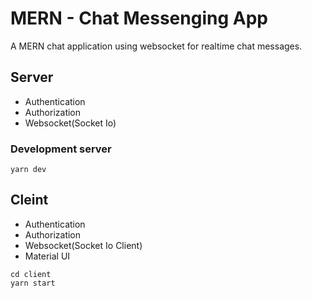 # MERN - Chat Messenging App

A MERN chat application using websocket for realtime chat messages.

## Server

- Authentication
- Authorization
- Websocket(Socket Io)

### Development server

```
yarn dev
```

## Cleint

- Authentication
- Authorization
- Websocket(Socket Io Client)
- Material UI

```
cd client
yarn start
```
